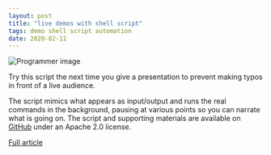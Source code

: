 ```yaml
---
layout: post
title: "live demos with shell script"
tags: demo shell script automation
date: 2020-02-11
---
```


![Programmer image](https://opensource.com/sites/default/files/styles/image-full-size/public/lead-images/laptop_screen_desk_work_chat_text.png?itok=UXqIDRDD)

Try this script the next time you give a presentation to prevent making typos 
in front of a live audience.

The script mimics what appears as input/output and runs the real commands in the 
background, pausing at various points so you can narrate what is going on. The script 
and supporting materials are available on 
[GitHub](https://github.com/lisa/lisa19-containers) under an Apache 2.0 license.

[Full article](https://opensource.com/article/20/2/live-demo-script)
